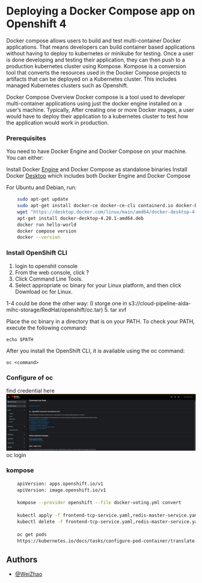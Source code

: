 # Deploying a Docker Compose app on Openshift 4


Docker compose allows users to build and test multi-container Docker applications. That means developers can build container based applications without having to deploy to kubernetes or minikube for testing. Once a user is done developing and testing their application, they can then push to a production kubernetes cluster using Kompose. Kompose is a conversion tool that converts the resources used in the Docker Compose projects to artifacts that can be deployed on a Kubernetes cluster. This includes managed Kubernetes clusters such as Openshift.


Docker Compose Overview
Docker compose is a tool used to developer multi-container applications using just the docker engine installed on a user’s machine. Typically, After creating one or more Docker images, a user would have to deploy their application to a kubernetes cluster to test how the application would work in production. 


### Prerequisites
You need to have Docker Engine and Docker Compose on your machine. You can either:

Install Docker [Engine](https://docs.docker.com/engine/install/ubuntu/#set-up-the-repository) and Docker Compose as standalone binaries
Install Docker [Desktop](https://docs.docker.com/desktop/install/ubuntu/)   which includes both Docker Engine and Docker Compose

For Ubuntu and Debian, run:
~~~bash  
    sudo apt-get update
    sudo apt-get install docker-ce docker-ce-cli containerd.io docker-buildx-plugin docker-compose-plugin
    wget "https://desktop.docker.com/linux/main/amd64/docker-desktop-4.20.1-amd64.deb?utm_source=docker&utm_medium=webreferral&utm_campaign=docs-driven-download-linux-amd64&_gl=1*yx34ih*_ga*MTcyOTE3NTU0Ny4xNjg2NzY5ODcx*_ga_XJWPQMJYHQ*MTY4Njc2OTg3MC4xLjEuMTY4Njc3MTQ0Mi42MC4wLjA." -O docker-desktop-4.20.1-amd64.deb
    apt-get install docker-desktop-4.20.1-amd64.deb
    docker run hello-world  
    docker compose version
    docker --version
~~~

### Install OpenShift CLI   

1. login to openshit console
2. From the web console, click ?
3. Click Command Line Tools.
4. Select appropriate oc binary for your Linux platform, and then click Download oc for Linux. 

1-4 could be done the other way: (I storge one in s3://cloud-pipeline-aida-mihc-storage/RedHat/openshift/oc.tar)
5. tar xvf <file>

Place the oc binary in a directory that is on your PATH.
To check your PATH, execute the following command:

    echo $PATH

After you install the OpenShift CLI, it is available using the oc command:

    oc <command>

### Configure of oc

find credential here
![App Screenshot](oc.png)  
oc login

    
### kompose
~~~bash  
    apiVersion: apps.openshift.io/v1
    apiVersion: image.openshift.io/v1
    
    kompose --provider openshift --file docker-voting.yml convert
    
    kubectl apply -f frontend-tcp-service.yaml,redis-master-service.yaml,redis-slave-service.yaml,frontend-deploymentconfig.yaml,redis-master-deploymentconfig.yaml,redis-slave-deploymentconfig.yaml,frontend-imagestream.yaml,redis-master-imagestream.yaml,redis-slave-imagestream.yaml
    kubectl delete -f frontend-tcp-service.yaml,redis-master-service.yaml,
    
    oc get pods
    https://kubernetes.io/docs/tasks/configure-pod-container/translate-compose-kubernetes/#docker-compose-versions
~~~




## Authors  
- [@WeiZhao](https://github.com/weizhaosanofi)  
